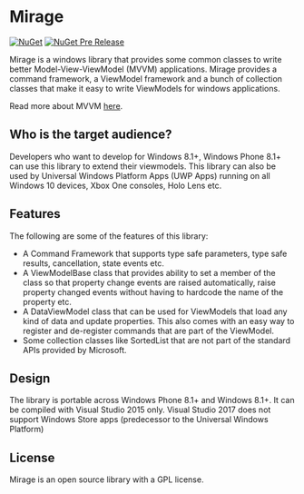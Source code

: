 Mirage
======
[![NuGet](https://img.shields.io/nuget/v/MvvmCross.svg)](https://www.nuget.org/packages/Mirage.Mvvm/)
[![NuGet Pre Release](https://img.shields.io/nuget/vpre/MvvmCross.svg)](https://www.nuget.org/packages/Miraj.Mvvm/)

Mirage is a windows library that provides some common classes to write better Model-View-ViewModel (MVVM) applications. Mirage provides a command framework, a ViewModel framework and a bunch of collection classes that make it easy to write ViewModels for windows applications. 

Read more about MVVM [here](https://msdn.microsoft.com/en-us/library/hh848246.aspx).

Who is the target audience?
---------------------------

Developers who want to develop for Windows 8.1+, Windows Phone 8.1+ can use this library to extend their viewmodels. This library can also be used by Universal Windows Platform Apps (UWP Apps) running on all Windows 10 devices, Xbox One consoles, Holo Lens etc.

Features
--------

The following are some of the features of this library:
 * A Command Framework that supports type safe parameters, type safe results, cancellation, state events etc.
 * A ViewModelBase class that provides ability to set a member of the class so that property change events are raised automatically, raise property changed events without having to hardcode the name of the property etc.
 * A DataViewModel class that can be used for ViewModels that load any kind of data and update properties. This also comes with an easy way to register and de-register commands that are part of the ViewModel.
 * Some collection classes like SortedList that are not part of the standard APIs provided by Microsoft.
 
Design
------
 
The library is portable across Windows Phone 8.1+ and Windows 8.1+. It can be compiled with Visual Studio 2015 only. Visual Studio 2017 does not support Windows Store apps (predecessor to the Universal Windows Platform)

License
-------

Mirage is an open source library with a GPL license.
